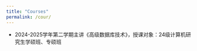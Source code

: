 ```yaml
---
title: "Courses"
permalink: /cour/
---
```


* 2024-2025学年第二学期主讲《高级数据库技术》，授课对象：24级计算机研究生学硕班、专硕班







